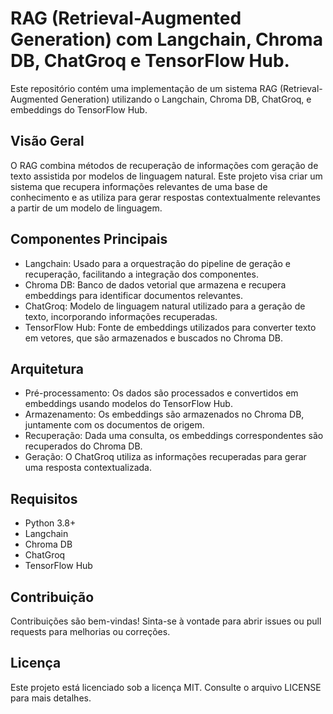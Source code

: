 # RAG (Retrieval-Augmented Generation) com Langchain, Chroma DB, ChatGroq e TensorFlow Hub.
Este repositório contém uma implementação de um sistema RAG (Retrieval-Augmented Generation) utilizando o Langchain, Chroma DB, ChatGroq, e embeddings do TensorFlow Hub.

## Visão Geral
O RAG combina métodos de recuperação de informações com geração de texto assistida por modelos de linguagem natural. Este projeto visa criar um sistema que recupera informações relevantes de uma base de conhecimento e as utiliza para gerar respostas contextualmente relevantes a partir de um modelo de linguagem.

## Componentes Principais

* Langchain: Usado para a orquestração do pipeline de geração e recuperação, facilitando a integração dos componentes.
* Chroma DB: Banco de dados vetorial que armazena e recupera embeddings para identificar documentos relevantes.
* ChatGroq: Modelo de linguagem natural utilizado para a geração de texto, incorporando informações recuperadas.
* TensorFlow Hub: Fonte de embeddings utilizados para converter texto em vetores, que são armazenados e buscados no Chroma DB.

## Arquitetura

* Pré-processamento: Os dados são processados e convertidos em embeddings usando modelos do TensorFlow Hub.
* Armazenamento: Os embeddings são armazenados no Chroma DB, juntamente com os documentos de origem.
* Recuperação: Dada uma consulta, os embeddings correspondentes são recuperados do Chroma DB.
* Geração: O ChatGroq utiliza as informações recuperadas para gerar uma resposta contextualizada.

## Requisitos

* Python 3.8+
* Langchain
* Chroma DB
* ChatGroq
* TensorFlow Hub

## Contribuição
Contribuições são bem-vindas! Sinta-se à vontade para abrir issues ou pull requests para melhorias ou correções.

## Licença
Este projeto está licenciado sob a licença MIT. Consulte o arquivo LICENSE para mais detalhes.
